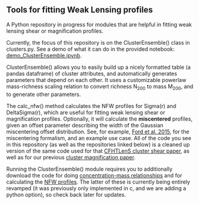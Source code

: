 ## Tools for fitting Weak Lensing profiles

A Python repository in progress for modules that are helpful in
fitting weak lensing shear or magnification profiles.

Currently, the focus of this repository is on the ClusterEnsemble()
class in clusters.py. See a demo of what it can do in the provided
notebook: [demo_ClusterEnsemble.ipynb](https://github.com/jesford/wl-profile/blob/master/demo_ClusterEnsemble.ipynb).

ClusterEnsemble() allows you to easily build up a nicely
formatted table (a pandas dataframe) of cluster attributes, and
automatically generates parameters that depend on each other. It uses
a customizable powerlaw mass-richness scaling relation to convert richness
N<sub>200</sub> to mass M<sub>200</sub>, and to generate other parameters.

The calc_nfw() method calculates the NFW profiles for Sigma(r) and
DeltaSigma(r), which are useful for fitting weak lensing shear or
magnification profiles. Optionally, it will calculate the **miscentered**
profiles, given an offset parameter describing the width of the
Gaussian miscentering offset distribution. See, for example, 
[Ford et al. 2015](http://arxiv.org/abs/1409.3571), for the
miscentering formalism, and an example use case. All of the code you
see in this repository (as well as the repositories linked below) is a
cleaned up version of the same code used for that
[CFHTLenS cluster shear paper](http://arxiv.org/abs/1409.3571), as
well as for our previous [cluster magnification paper](http://arxiv.org/abs/1310.2295).

Running the ClusterEnsemble() module requires you to additionally
download the code for doing
[concentration-mass relationships](https://github.com/jesford/cofm)
and for calculating the
[NFW profiles](https://github.com/jesford/smd-nfw). The
latter of these is currently being entirely revamped (it was
previously only implemented in
c, and we are adding a python option), so check back later for updates.
